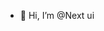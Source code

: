 - 👋 Hi, I’m @Next ui


<!---
NextUix/NextUix is a ✨ special ✨ repository because its `README.md` (this file) appears on your GitHub profile.
You can click the Preview link to take a look at your changes.
--->
